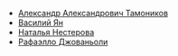 * [Александр Александрович Тамоников](Александр%20Александрович%20Тамоников)
* [Василий Ян](Василий%20Ян)
* [Наталья Нестерова](Наталья%20Нестерова)
* [Рафаэлло Джованьоли](Рафаэлло%20Джованьоли)